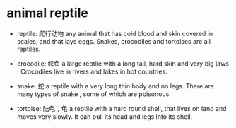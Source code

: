 # animal reptile

- reptile: 爬行动物 any animal that has cold blood and skin covered in scales, and that lays eggs. Snakes, crocodiles and tortoises are all reptiles.

- crocodile: 鳄鱼 a large reptile with a long tail, hard skin and very big jaws . Crocodiles live in rivers and lakes in hot countries.
- snake: 蛇 a reptile with a very long thin body and no legs. There are many types of snake , some of which are poisonous.
- tortoise: 陆龟；龟 a reptile with a hard round shell, that lives on land and moves very slowly. It can pull its head and legs into its shell.
